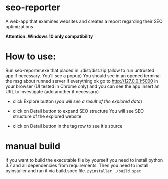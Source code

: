 # seo-reporter
A web-app that examines websites and creates a report regarding their SEO optimizations

**Attention. Windows 10 only compatibility**

# How to use:

Run seo-reporter.exe that placed in ./dist/dist.zip (allow to run untrusted app if necessary. You'll see a popup) You should see in an opened terminal the msg about runned server if everything ok go to http://127.0.0.1:5000 in your browser (UI tested in Chrome only) and you can see the app insert an URL to investigate (add another if necessary)

 - click Explore button    (_you will see a result of the explored data_)

 - click on Detail button to expand SEO structure You will see SEO structure of the explored website

 - click on Detail button in the tag row to see it's source

# manual build
If you want to build the executable file by yourself you need to install python 3.7 and all dependencies  from requirements.
Then you need to install pyinstaller and run it via build.spec file. `pyinstaller ./build.spec`
